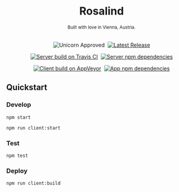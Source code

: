 <div align="center">

<h1>Rosalind</h1>
<small>Built with love in Vienna, Austria.</small><br /><br />


<img src='https://img.shields.io/badge/unicorn-approved-blue.svg' alt='Unicorn Approved' />&nbsp;
<a href='https://github.com/rslnd/rosalind/releases'><img src='https://img.shields.io/github/release/rslnd/rosalind.svg?label=version' alt='Latest Release' /></a><br />

<a href='https://travis-ci.org/rslnd/rosalind/'><img src='https://img.shields.io/travis/rslnd/rosalind.svg?label=server build' alt='Server build on Travis CI'></a>&nbsp;
<a href='https://david-dm.org/rslnd/rosalind?path=app/meteor'><img src='https://david-dm.org/rslnd/rosalind.svg?path=app/meteor' alt='Server npm dependencies'></a><br />

<a href='https://ci.appveyor.com/project/albertzak/rosalind'><img src='https://img.shields.io/appveyor/ci/albertzak/rosalind.svg?label=app build' alt='Client build on AppVeyor'></a>&nbsp;
<a href='https://david-dm.org/rslnd/rosalind?path=app/electron'><img src='https://david-dm.org/rslnd/rosalind.svg?path=app/electron' alt='App npm dependencies'></a><br />

</div>


## Quickstart

### Develop

`npm start`

`npm run client:start`

### Test

`npm test`

### Deploy

`npm run client:build`
